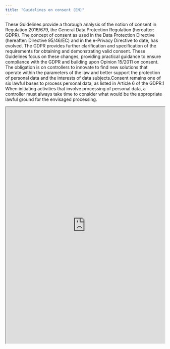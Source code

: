 ```yaml
---
title: "Guidelines on consent (EN)"
---
```


These Guidelines provide a thorough analysis of the notion of consent in Regulation 2016/679, the General Data Protection Regulation (hereafter: GDPR). The concept of consent as used in the Data Protection  Directive  (hereafter:  Directive  95/46/EC)  and  in  the  e-Privacy  Directive  to  date,  has  evolved. The GDPR provides  further  clarification  and  specification  of  the  requirements  for obtaining  and  demonstrating  valid  consent.   These  Guidelines  focus  on  these  changes,  providing practical  guidance  to  ensure compliance  with  the  GDPR  and  building  upon  Opinion  15/2011 on consent.  The  obligation  is  on  controllers  to  innovate  to  find  new  solutions  that  operate  within  the  parameters of  the  law  and  better  support  the  protection  of  personal  data  and  the  interests  of  data  subjects.Consent remains  one  of  six  lawful  bases to  process  personal  data,  as  listed  in Article 6  of  the  GDPR.1 When initiating activities that involve processing of personal data, a controller must always take time to consider what would be the appropriate lawful ground for the envisaged processing.

<iframe height="750" width="100%" src="https://ewelton.github.io/ktest/wiki.html#Guidelines%20on%20consent%20(EN)"></iframe>
